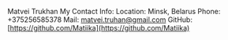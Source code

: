 Matvei Trukhan
My Contact Info:
Location: Minsk, Belarus
Phone: +375256585378
Mail: matvei.truhan@gmail.com
GitHub: [https://github.com/Matiika](https://github.com/Matiika)
